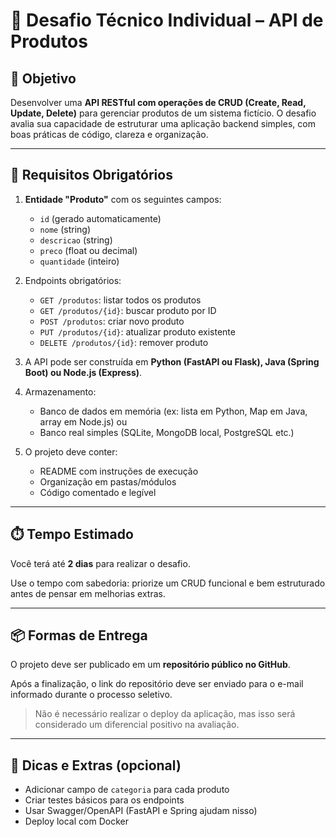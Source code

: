 # 🚀 Desafio Técnico Individual – API de Produtos

## 🎯 Objetivo

Desenvolver uma **API RESTful com operações de CRUD (Create, Read, Update, Delete)** para gerenciar produtos de um sistema fictício. O desafio avalia sua capacidade de estruturar uma aplicação backend simples, com boas práticas de código, clareza e organização.

---

## 🧱 Requisitos Obrigatórios

1. **Entidade "Produto"** com os seguintes campos:
   - `id` (gerado automaticamente)
   - `nome` (string)
   - `descricao` (string)
   - `preco` (float ou decimal)
   - `quantidade` (inteiro)

2. Endpoints obrigatórios:
   - `GET /produtos`: listar todos os produtos
   - `GET /produtos/{id}`: buscar produto por ID
   - `POST /produtos`: criar novo produto
   - `PUT /produtos/{id}`: atualizar produto existente
   - `DELETE /produtos/{id}`: remover produto

3. A API pode ser construída em **Python (FastAPI ou Flask), Java (Spring Boot) ou Node.js (Express)**.

4. Armazenamento:
   - Banco de dados em memória (ex: lista em Python, Map em Java, array em Node.js) ou
   - Banco real simples (SQLite, MongoDB local, PostgreSQL etc.)

5. O projeto deve conter:
   - README com instruções de execução
   - Organização em pastas/módulos
   - Código comentado e legível

---

## ⏱️ Tempo Estimado

Você terá até **2 dias** para realizar o desafio.

Use o tempo com sabedoria: priorize um CRUD funcional e bem estruturado antes de pensar em melhorias extras.

---

## 📦 Formas de Entrega

O projeto deve ser publicado em um **repositório público no GitHub**.

Após a finalização, o link do repositório deve ser enviado para o e-mail informado durante o processo seletivo.

> Não é necessário realizar o deploy da aplicação, mas isso será considerado um diferencial positivo na avaliação.

---

## 🚀 Dicas e Extras (opcional)

- Adicionar campo de `categoria` para cada produto
- Criar testes básicos para os endpoints
- Usar Swagger/OpenAPI (FastAPI e Spring ajudam nisso)
- Deploy local com Docker
